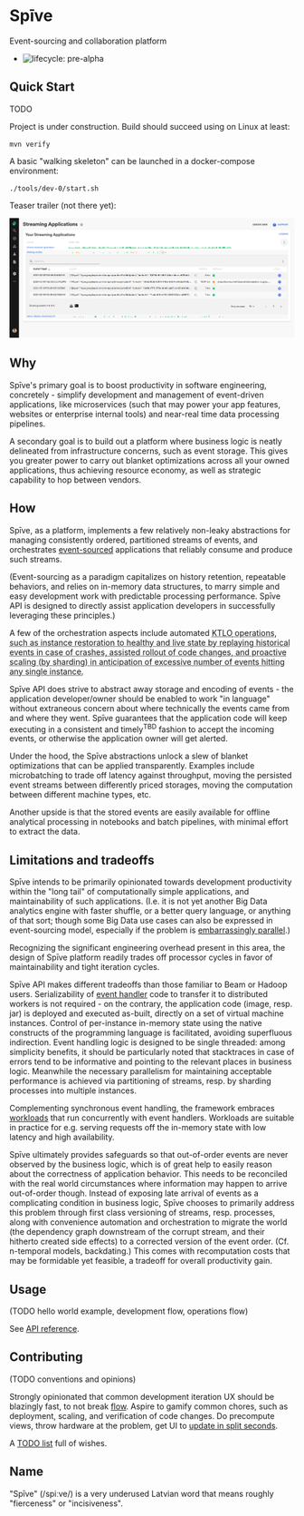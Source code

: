 # Spīve

Event-sourcing and collaboration platform

  * ![lifecycle: pre-alpha](https://img.shields.io/badge/lifecycle-pre--alpha-a0c3d2.svg)

## Quick Start

TODO

Project is under construction. Build should succeed using on Linux at least:

    mvn verify

A basic "walking skeleton" can be launched in a docker-compose environment:

    ./tools/dev-0/start.sh

Teaser trailer (not there yet):

![](screenshot.png "UI mockup showing event timelines of three applications. One of them colored to indicate warnings, and a cause in the form of an exception stacktrace can be easily identified.")

## Why

Spīve's primary goal is to boost productivity in software engineering, concretely - simplify development and management of event-driven applications, like microservices (such that may power your app features, websites or enterprise internal tools) and near-real time data processing pipelines.

A secondary goal is to build out a platform where business logic is neatly delineated from infrastructure concerns, such as event storage. This gives you greater power to carry out blanket optimizations across all your owned applications, thus achieving resource economy, as well as strategic capability to hop between vendors.

## How

Spīve, as a platform, implements a few relatively non-leaky abstractions for managing consistently ordered, partitioned streams of events, and orchestrates [event-sourced](https://www.cqrs.nu/Faq/event-sourcing) applications that reliably consume and produce such streams.

(Event-sourcing as a paradigm capitalizes on history retention, repeatable behaviors, and relies on in-memory data structures, to marry simple and easy development work with predictable processing performance. Spīve API is designed to directly assist application developers in successfully leveraging these principles.)

A few of the orchestration aspects include automated <abbr title="&quot;Keep The Lights On&quot;">KTLO<abbr> operations, such as instance restoration to healthy and live state by replaying historical events in case of crashes, assisted rollout of code changes, and proactive scaling (by sharding) in anticipation of excessive number of events hitting any single instance.

Spīve API does strive to abstract away storage and encoding of events - the application developer/owner should be enabled to work "in language" without extraneous concern about where technically the events came from and where they went. Spīve guarantees that the application code will keep executing in a consistent and timely<sup>TBD</sup> fashion to accept the incoming events, or otherwise the application owner will get alerted.

Under the hood, the Spīve abstractions unlock a slew of blanket optimizations that can be applied transparently. Examples include microbatching to trade off latency against throughput, moving the persisted event streams between differently priced storages, moving the computation between different machine types, etc.

Another upside is that the stored events are easily available for offline analytical processing in notebooks and batch pipelines, with minimal effort to extract the data.

## Limitations and tradeoffs

Spīve intends to be primarily opinionated towards development productivity within the "long tail" of computationally simple applications, and maintainability of such applications. (I.e. it is not yet another Big Data analytics engine with faster shuffle, or a better query language, or anything of that sort; though some Big Data use cases can also be expressed in event-sourcing model, especially if the problem is [embarrassingly parallel](https://en.wikipedia.org/wiki/Embarrassingly_parallel).)

Recognizing the significant engineering overhead present in this area, the design of Spīve platform readily trades off processor cycles in favor of maintainability and tight iteration cycles.

Spīve API makes different tradeoffs than those familiar to Beam or Hadoop users. Serializability of [event handler](API.md#Event_handlers) code to transfer it to distributed workers is not required - on the contrary, the application code (image, resp. jar) is deployed and executed as-built, directly on a set of virtual machine instances. Control of per-instance in-memory state using the native constructs of the programming language is facilitated, avoiding superfluous indirection. Event handling logic is designed to be single threaded: among simplicity benefits, it should be particularly noted that stacktraces in case of errors tend to be informative and pointing to the relevant places in business logic. Meanwhile the necessary parallelism for maintaining acceptable performance is achieved via partitioning of streams, resp. by sharding processes into multiple instances.

Complementing synchronous event handling, the framework embraces [workloads](API.md#Workloads) that run concurrently with event handlers. Workloads are suitable in practice for e.g. serving requests off the in-memory state with low latency and high availability.

Spīve ultimately provides safeguards so that out-of-order events are never observed by the business logic, which is of great help to easily reason about the correctness of application behavior. This needs to be reconciled with the real world circumstances where information may happen to arrive out-of-order though. Instead of exposing late arrival of events as a complicating condition in business logic, Spīve chooses to primarily address this problem through first class versioning of streams, resp. processes, along with convenience automation and orchestration to migrate the world (the dependency graph downstream of the corrupt stream, and their hitherto created side effects) to a corrected version of the event order. (Cf. n-temporal models, backdating.) This comes with recomputation costs that may be formidable yet feasible, a tradeoff for overall productivity gain.

## Usage

(TODO hello world example, development flow, operations flow)

See [API reference](API.md).

## Contributing

(TODO conventions and opinions)

Strongly opinionated that common development iteration UX should be blazingly fast, to not break [flow](https://en.wikipedia.org/wiki/Flow_state). Aspire to gamify common chores, such as deployment, scaling, and verification of code changes. Do precompute views, throw hardware at the problem, get UI to [update in split seconds](http://lawsofux.com/en/doherty-threshold/).

A [TODO list](TODO.md) full of wishes.

## Name

"Spīve" (/spiːve/) is a very underused Latvian word that means roughly "fierceness" or "incisiveness".
